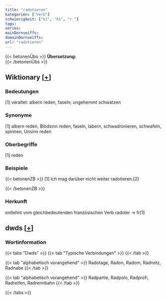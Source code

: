 ```yaml
---
title: "radotieren"
kategorien: ["Verb"]
schwierigkeit: ["k1", "h1", "r_"]
tags:
series:
mainDornseiffs:
domainDornseiffs:
url: "radotieren"
---
```


{{< betonenÜbs >}}
**Übersetzung:**  
{{< /betonenÜbs >}}

## Wiktionary [[+](https://de.wiktionary.org/wiki/radotieren)]

### Bedeutungen
[1] veraltet: albern reden, faseln; ungehemmt schwatzen  

### Synonyme
[1] albern reden, Blödsinn reden, faseln, labern, schwadronieren, schwafeln, spinnen, Unsinn reden  

### Oberbegriffe
[1] reden  

### Beispiele
{{< betonenZB >}}
[1] Ich mag darüber nicht weiter radotieren.[2]  

{{< /betonenZB >}}
### Herkunft
entlehnt vom gleichbedeutenden französischen Verb radoter → fr[1]  



## dwds [[+](https://www.dwds.de/wb/radotieren)]

### Wortinformation
{{< tabs "Dwds" >}}
{{< tab "Typische Verbindungen" >}}
{{< /tab >}}

{{< tab "alphabetisch vorangehend" >}}
Radotage, Radon, Radom, Radnetz, Radnabe
{{< /tab >}}

{{< tab "alphabetisch vorangehend" >}}
Radpartie, Radpolo, Radprofi, Radreifen, Radrennbahn
{{< /tab >}}

{{< /tabs >}}

